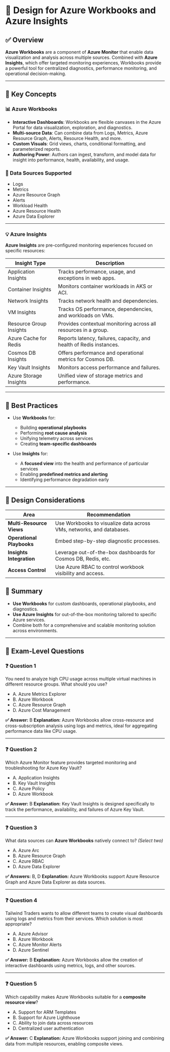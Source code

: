 

# 📘 Design for Azure Workbooks and Azure Insights

## ✅ Overview

**Azure Workbooks** are a component of **Azure Monitor** that enable data visualization and analysis across multiple sources. Combined with **Azure Insights**, which offer targeted monitoring experiences, Workbooks provide a powerful tool for centralized diagnostics, performance monitoring, and operational decision-making.

---

## 🧠 Key Concepts

### 📊 Azure Workbooks

* **Interactive Dashboards**: Workbooks are flexible canvases in the Azure Portal for data visualization, exploration, and diagnostics.
* **Multi-source Data**: Can combine data from Logs, Metrics, Azure Resource Graph, Alerts, Resource Health, and more.
* **Custom Visuals**: Grid views, charts, conditional formatting, and parameterized reports.
* **Authoring Power**: Authors can ingest, transform, and model data for insight into performance, health, availability, and usage.

### 🧩 Data Sources Supported

* Logs
* Metrics
* Azure Resource Graph
* Alerts
* Workload Health
* Azure Resource Health
* Azure Data Explorer

---

### 💡 Azure Insights

**Azure Insights** are pre-configured monitoring experiences focused on specific resources:

| Insight Type            | Description                                                         |
| ----------------------- | ------------------------------------------------------------------- |
| Application Insights    | Tracks performance, usage, and exceptions in web apps.              |
| Container Insights      | Monitors container workloads in AKS or ACI.                         |
| Network Insights        | Tracks network health and dependencies.                             |
| VM Insights             | Tracks OS performance, dependencies, and workloads on VMs.          |
| Resource Group Insights | Provides contextual monitoring across all resources in a group.     |
| Azure Cache for Redis   | Reports latency, failures, capacity, and health of Redis instances. |
| Cosmos DB Insights      | Offers performance and operational metrics for Cosmos DB.           |
| Key Vault Insights      | Monitors access performance and failures.                           |
| Azure Storage Insights  | Unified view of storage metrics and performance.                    |

---

## 🧭 Best Practices

* Use **Workbooks** for:

  * Building **operational playbooks**
  * Performing **root cause analysis**
  * Unifying telemetry across services
  * Creating **team-specific dashboards**
* Use **Insights** for:

  * A **focused view** into the health and performance of particular services
  * Enabling **predefined metrics and alerting**
  * Identifying performance degradation early

---

## 🔧 Design Considerations

| Area                      | Recommendation                                                       |
| ------------------------- | -------------------------------------------------------------------- |
| **Multi-Resource Views**  | Use Workbooks to visualize data across VMs, networks, and databases. |
| **Operational Playbooks** | Embed step-by-step diagnostic processes.                             |
| **Insights Integration**  | Leverage out-of-the-box dashboards for Cosmos DB, Redis, etc.        |
| **Access Control**        | Use Azure RBAC to control workbook visibility and access.            |


## 📌 Summary

* **Use Workbooks** for custom dashboards, operational playbooks, and diagnostics.
* **Use Azure Insights** for out-of-the-box monitoring tailored to specific Azure services.
* Combine both for a comprehensive and scalable monitoring solution across environments.

---

## 🧪 Exam-Level Questions

### ❓ Question 1

You need to analyze high CPU usage across multiple virtual machines in different resource groups. What should you use?

- A. Azure Metrics Explorer
- B. Azure Workbook
- C. Azure Resource Graph
- D. Azure Cost Management

**✅ Answer:** B
**Explanation:** Azure Workbooks allow cross-resource and cross-subscription analysis using logs and metrics, ideal for aggregating performance data like CPU usage.

---

### ❓ Question 2

Which Azure Monitor feature provides targeted monitoring and troubleshooting for Azure Key Vault?

- A. Application Insights
- B. Key Vault Insights
- C. Azure Policy
- D. Azure Workbook

**✅ Answer:** B
**Explanation:** Key Vault Insights is designed specifically to track the performance, availability, and failures of Azure Key Vault.

---

### ❓ Question 3

What data sources can **Azure Workbooks** natively connect to? *(Select two)*

- A. Azure Arc
- B. Azure Resource Graph
- C. Azure RBAC
- D. Azure Data Explorer

**✅ Answers:** B, D
**Explanation:** Azure Workbooks support Azure Resource Graph and Azure Data Explorer as data sources.

---

### ❓ Question 4

Tailwind Traders wants to allow different teams to create visual dashboards using logs and metrics from their services. Which solution is most appropriate?

- A. Azure Advisor
- B. Azure Workbook
- C. Azure Monitor Alerts
- D. Azure Sentinel

**✅ Answer:** B
**Explanation:** Azure Workbooks allow the creation of interactive dashboards using metrics, logs, and other sources.

---

### ❓ Question 5

Which capability makes Azure Workbooks suitable for a **composite resource view**?

- A. Support for ARM Templates
- B. Support for Azure Lighthouse
- C. Ability to join data across resources
- D. Centralized user authentication

**✅ Answer:** C
**Explanation:** Azure Workbooks support joining and combining data from multiple resources, enabling composite views.
